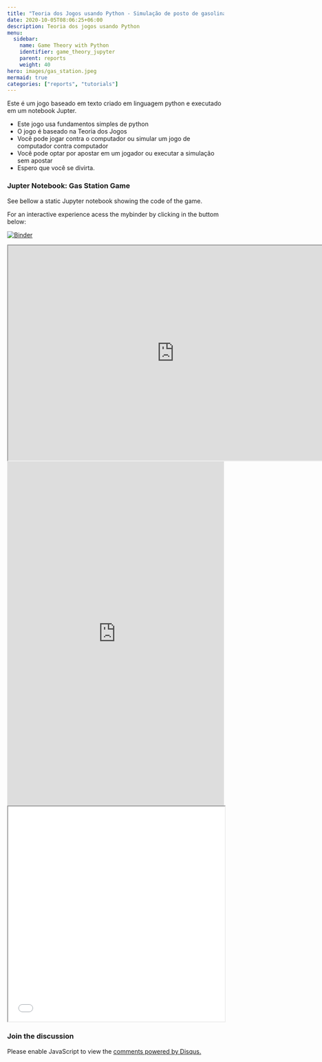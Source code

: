 ```yaml
---
title: "Teoria dos Jogos usando Python - Simulação de posto de gasolina"
date: 2020-10-05T08:06:25+06:00
description: Teoria dos jogos usando Python
menu:
  sidebar:
    name: Game Theory with Python
    identifier: game_theory_jupyter
    parent: reports
    weight: 40
hero: images/gas_station.jpeg
mermaid: true
categories: ["reports", "tutorials"]
---
```


Este é um jogo baseado em texto criado em linguagem python e executado em um notebook Jupter.

- Este jogo usa fundamentos simples de python
- O jogo é baseado na Teoria dos Jogos
- Você pode jogar contra o computador ou simular um jogo de computador contra computador
- Você pode optar por apostar em um jogador ou executar a simulação sem apostar
- Espero que você se divirta.

### Jupter Notebook: Gas Station Game

See bellow a static Jupyter notebook showing the code of the game.

For an interactive experience acess the mybinder by clicking in the buttom below:

[![Binder](https://mybinder.org/badge_logo.svg)](https://mybinder.org/v2/gh/fdesena/notebooks/HEAD)

<iframe 
    src="https://nbviewer.org/github/fdesena/notebooks/blob/f36b8cac8258a53fc57dbcbddfbc5bd1815818fc/gas_station_pygame.ipynb" 
    width="772" height="500">
</iframe>

<iframe src="https://www.kaggle.com/embed/fdesena/gas-station-notebook?kernelSessionId=116977252" height="800" style="margin: 0 auto; width: 100%; max-width: 950px;" frameborder="0" scrolling="auto" title="gas_station_notebook"></iframe>

<iframe src="/content/posts/reports/py_game_theory/felipesena_gametheory_pygame.ipynb" width="100%" height="500"></iframe>

### Join the discussion
<script id="dsq-count-scr' src="//felipesena.disqus.com/count.is" async></script>
<div id="disqus_thread"></div>
<script>
    /**
    *  RECOMMENDED CONFIGURATION VARIABLES: EDIT AND UNCOMMENT THE SECTION BELOW TO INSERT DYNAMIC VALUES FROM YOUR PLATFORM OR CMS.
    *  LEARN WHY DEFINING THESE VARIABLES IS IMPORTANT: https://disqus.com/admin/universalcode/#configuration-variables    */
    /*
    var disqus_config = function () {
    this.page.url = PAGE_URL;  // Replace PAGE_URL with your page's canonical URL variable
    this.page.identifier = PAGE_IDENTIFIER; // Replace PAGE_IDENTIFIER with your page's unique identifier variable
    };
    */
    (function() { // DON'T EDIT BELOW THIS LINE
    var d = document, s = d.createElement('script');
    s.src = 'https://felipesena.disqus.com/embed.js';
    s.setAttribute('data-timestamp', +new Date());
    (d.head || d.body).appendChild(s);
    })();
</script>
<noscript>Please enable JavaScript to view the <a href="https://disqus.com/?ref_noscript">comments powered by Disqus.</a></noscript>